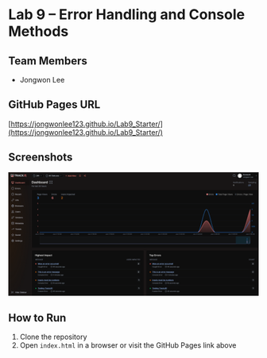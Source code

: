 # Lab 9 – Error Handling and Console Methods

## Team Members
- Jongwon Lee

## GitHub Pages URL
[https://jongwonlee123.github.io/Lab9_Starter/](https://jongwonlee123.github.io/Lab9_Starter/)

## Screenshots
![Error Screenshot](/lab9_5.png)

## How to Run
1. Clone the repository
2. Open `index.html` in a browser or visit the GitHub Pages link above

